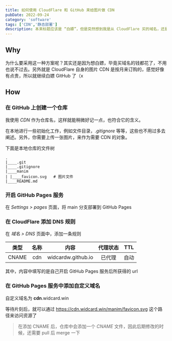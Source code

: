 ```yaml
---
title: 如何使用 CloudFlare 和 GitHub 来给图片做 CDN
pubDate: 2022-09-24
category: 'software'
tags: ['CDN','静态部署']
description: 本来标题应该是 “白嫖”，但是突然想到我是从 CloudFlare 买的域名，还是花了钱的，所以也不能算是白嫖了，呜呜
---
```


## Why

为什么要采用这一种方案呢？其实还是因为想白嫖，毕竟买域名的钱都花了，不用也说不过去。另外就是 CloudFlare 自身的图片 CDN 是按月来订购的，感觉好像有点贵，所以就继续白嫖 GitHub 了（x

## How

### 在 GitHub 上创建一个仓库

我使用 _CDN_ 作为仓库名，这样就能稍微好记一点，也符合它的含义。

在本地进行一些初始化工作，例如文件目录，_.gitignore_ 等等，这些也不用过多去阐述。另外，你需要上传一张图片，来作为需要 CDN 的对象。

下面是本地仓库的文件树

```
.
|____.git
|____.gitignore
|____manim
| |____favicon.svg   # 图片文件
|____README.md
```

### 开启 GitHub Pages 服务

在 _Settings > pages_ 页面，将 main 分支部署到 GitHub Pages

### 在 CloudFlare 添加 DNS 规则

在 _域名 > DNS_ 页面中，添加一条规则

| 类型  | 名称 | 内容                 | 代理状态 | TTL |
|:-----:|:----:|:--------------------:|:--------:|:---:|
| CNAME | cdn  | widcardw.github.io | 已代理   | 自动    |

其中，内容中填写的是自己开启 GitHub Pages 服务后所获得的 url

### 在 GitHub Pages 服务中添加自定义域名

自定义域名为 **cdn**.widcard.win

等待片刻后，就可以通过 <https://cdn.widcard.win/manim/favicon.svg> 这个路径来访问资源了

> 在添加 CNAME 后，仓库中会添加一个 _CNAME_ 文件，因此后期修改的时候，还需要 pull 后 merge 一下

